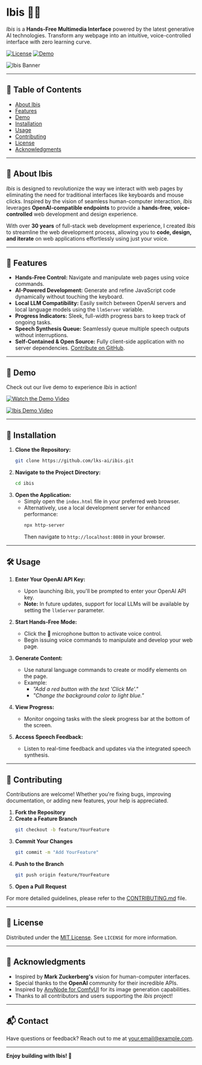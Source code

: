 # Ibis 🦜✨
_Ibis_ is a **Hands-Free Multimedia Interface** powered by the latest generative AI technologies. Transform any webpage into an intuitive, voice-controlled interface with zero learning curve.

[![License](https://img.shields.io/github/license/lks-ai/ibis)](LICENSE)
[![Demo](https://img.shields.io/badge/Demo-Online-blue)](https://lks-ai.github.io/ibis)

![Ibis Banner](https://via.placeholder.com/1200x300?text=Ibis+Banner+Image) <!-- Placeholder for banner image -->

---

## 📖 Table of Contents
- [About Ibis](#about-ibis)
- [Features](#features)
- [Demo](#demo)
- [Installation](#installation)
- [Usage](#usage)
- [Contributing](#contributing)
- [License](#license)
- [Acknowledgments](#acknowledgments)

---

## 🦜 About Ibis
_Ibis_ is designed to revolutionize the way we interact with web pages by eliminating the need for traditional interfaces like keyboards and mouse clicks. Inspired by the vision of seamless human-computer interaction, _Ibis_ leverages **OpenAI-compatible endpoints** to provide a **hands-free**, **voice-controlled** web development and design experience.

With over **30 years** of full-stack web development experience, I created _Ibis_ to streamline the web development process, allowing you to **code, design, and iterate** on web applications effortlessly using just your voice.

---

## 🌟 Features
- **Hands-Free Control:** Navigate and manipulate web pages using voice commands.
- **AI-Powered Development:** Generate and refine JavaScript code dynamically without touching the keyboard.
- **Local LLM Compatibility:** Easily switch between OpenAI servers and local language models using the `llmServer` variable.
- **Progress Indicators:** Sleek, full-width progress bars to keep track of ongoing tasks.
- **Speech Synthesis Queue:** Seamlessly queue multiple speech outputs without interruptions.
- **Self-Contained & Open Source:** Fully client-side application with no server dependencies. [Contribute on GitHub](https://github.com/lks-ai/ibis).

---

## 🎥 Demo
Check out our live demo to experience _Ibis_ in action!

[![Watch the Demo Video](https://img.youtube.com/vi/4WZ2NSpj8Mo/default.jpg
)](https://www.youtube.com/watch?v=4WZ2NSpj8Mo)


<!-- Example placeholder for GitHub video embed -->
<!-- Replace the link with your actual video URL -->
[![Ibis Demo Video](https://img.youtube.com/vi/VIDEO_ID/0.jpg)](https://www.youtube.com/watch?v=VIDEO_ID)

---

## 🚀 Installation
1. **Clone the Repository:**
    ```bash
    git clone https://github.com/lks-ai/ibis.git
    ```
2. **Navigate to the Project Directory:**
    ```bash
    cd ibis
    ```
3. **Open the Application:**
    - Simply open the `index.html` file in your preferred web browser.
    - Alternatively, use a local development server for enhanced performance:
        ```bash
        npx http-server
        ```
        Then navigate to `http://localhost:8080` in your browser.

---

## 🛠️ Usage
1. **Enter Your OpenAI API Key:**
    - Upon launching _Ibis_, you'll be prompted to enter your OpenAI API key.
    - **Note:** In future updates, support for local LLMs will be available by setting the `llmServer` parameter.

2. **Start Hands-Free Mode:**
    - Click the 🎤 microphone button to activate voice control.
    - Begin issuing voice commands to manipulate and develop your web page.

3. **Generate Content:**
    - Use natural language commands to create or modify elements on the page.
    - Example:
        - _"Add a red button with the text 'Click Me'."_
        - _"Change the background color to light blue."_

4. **View Progress:**
    - Monitor ongoing tasks with the sleek progress bar at the bottom of the screen.

5. **Access Speech Feedback:**
    - Listen to real-time feedback and updates via the integrated speech synthesis.

---

## 🤝 Contributing
Contributions are welcome! Whether you're fixing bugs, improving documentation, or adding new features, your help is appreciated.

1. **Fork the Repository**
2. **Create a Feature Branch**
    ```bash
    git checkout -b feature/YourFeature
    ```
3. **Commit Your Changes**
    ```bash
    git commit -m "Add YourFeature"
    ```
4. **Push to the Branch**
    ```bash
    git push origin feature/YourFeature
    ```
5. **Open a Pull Request**

For more detailed guidelines, please refer to the [CONTRIBUTING.md](CONTRIBUTING.md) file.

---

## 📄 License
Distributed under the [MIT License](LICENSE). See `LICENSE` for more information.

---

## 🙏 Acknowledgments
- Inspired by **Mark Zuckerberg's** vision for human-computer interfaces.
- Special thanks to the **OpenAI** community for their incredible APIs.
- Inspired by [AnyNode for ComfyUI](https://github.com/lks-ai/anynode) for its image generation capabilities.
- Thanks to all contributors and users supporting the _Ibis_ project!

---

## 📬 Contact
Have questions or feedback? Reach out to me at [your.email@example.com](mailto:your.email@example.com).

---

**Enjoy building with Ibis! 🚀**

